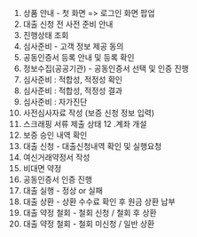 1. 상품 안내 - 첫 화면 => 로그인 화면 팝업
2. 대출 신청 전 사전 준비 안내
3. 진행상태 조회
4. 심사준비 - 고객 정보 제공 동의
5. 공동인증서 등록 안내 및 등록 확인
6. 정보수집(공공기관) - 공동인증서 선택 및 인증 진행 
7. 심사준비 : 적합성, 적정성 확인 
8. 심사준비 : 적합성, 적정성 결과
9. 심사준비 : 자가진단
10. 사전심사자료 작성 (보증 신청 정보 입력)
11. 스크래핑 서류 제출 상태 
12 .계좌 개설
13. 보증 승인 내역 확인
14. 대출 신청 - 대출신청내역 확인 및 실행요청
15. 여신거래약정서 작성
16. 비대면 약정
17. 공동인증서 인증 진행
18. 대출 실행 - 정상 or 실패
19. 대출 상환 - 상환 수수료 확인 후 원금 상환 납부
20. 대출 약정 철회 - 철회 신청 / 철회 후 상환 
21. 대출 약정 철회 - 철회 미신청 / 일반 상환